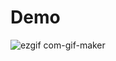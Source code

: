 # Demo

![ezgif com-gif-maker](https://user-images.githubusercontent.com/69248203/136235662-ddc78f37-9f60-4474-8ebf-21532e7a235c.gif)
